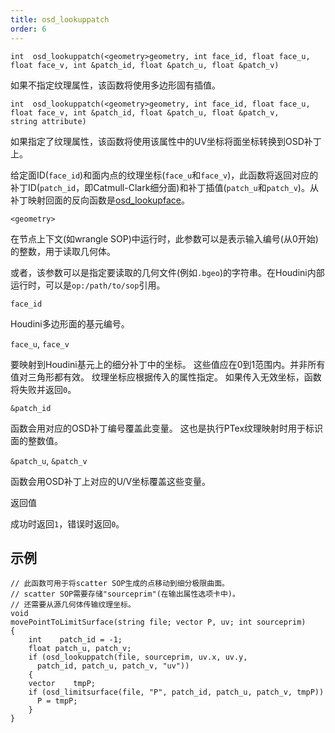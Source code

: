 ```yaml
---
title: osd_lookuppatch
order: 6
---
```

`int  osd_lookuppatch(<geometry>geometry, int face_id, float face_u, float face_v, int &patch_id, float &patch_u, float &patch_v)`

如果不指定纹理属性，该函数将使用多边形固有插值。

`int  osd_lookuppatch(<geometry>geometry, int face_id, float face_u, float face_v, int &patch_id, float &patch_u, float &patch_v, string attribute)`

如果指定了纹理属性，该函数将使用该属性中的UV坐标将面坐标转换到OSD补丁上。

给定面ID(`face_id`)和面内点的纹理坐标(`face_u`和`face_v`)，此函数将返回对应的补丁ID(`patch_id`，即Catmull-Clark细分面)和补丁插值(`patch_u`和`patch_v`)。从补丁映射回面的反向函数是[osd_lookupface](./osd_lookupface "输出给定OSD补丁坐标对应的Houdini面和UV坐标")。

`<geometry>`

在节点上下文(如wrangle SOP)中运行时，此参数可以是表示输入编号(从0开始)的整数，用于读取几何体。

或者，该参数可以是指定要读取的几何文件(例如`.bgeo`)的字符串。在Houdini内部运行时，可以是`op:/path/to/sop`引用。

`face_id`

Houdini多边形面的基元编号。

`face_u`, `face_v`

要映射到Houdini基元上的细分补丁中的坐标。
这些值应在0到1范围内。并非所有值对三角形都有效。
纹理坐标应根据传入的属性指定。
如果传入无效坐标，函数将失败并返回`0`。

`&patch_id`

函数会用对应的OSD补丁编号覆盖此变量。
这也是执行PTex纹理映射时用于标识面的整数值。

`&patch_u`, `&patch_v`

函数会用OSD补丁上对应的U/V坐标覆盖这些变量。

返回值

成功时返回`1`，错误时返回`0`。

## 示例

```vex
// 此函数可用于将scatter SOP生成的点移动到细分极限曲面。
// scatter SOP需要存储"sourceprim"(在输出属性选项卡中)。
// 还需要从源几何体传输纹理坐标。
void
movePointToLimitSurface(string file; vector P, uv; int sourceprim)
{
    int    patch_id = -1;
    float patch_u, patch_v;
    if (osd_lookuppatch(file, sourceprim, uv.x, uv.y,
      patch_id, patch_u, patch_v, "uv"))
    {
    vector    tmpP;
    if (osd_limitsurface(file, "P", patch_id, patch_u, patch_v, tmpP))
      P = tmpP;
    }
}

```

